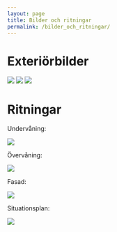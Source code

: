 ```yaml
---
layout: page
title: Bilder och ritningar
permalink: /bilder_och_ritningar/
---
```


# Exteriörbilder

<img src="http://gf33.se/images/img_3450.jpeg" >

<img src="http://gf33.se/images/img_3451.jpeg" >

<img src="http://gf33.se/images/img_3452.jpeg" >

# Ritningar

Undervåning:

<img src="http://gf33.se/images/bottenplan.jpeg" >

Övervåning:

<img src="http://gf33.se/images/overvaning.jpeg" >

Fasad:

<img src="http://gf33.se/images/fasad.jpeg" >

Situationsplan:

<img src="http://gf33.se/images/situationsplan.jpeg" >
